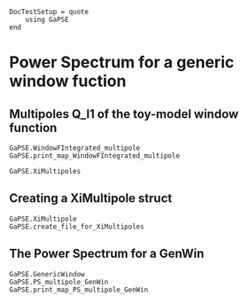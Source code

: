 ```@meta
DocTestSetup = quote
    using GaPSE
end
```

# Power Spectrum for a generic window fuction


## Multipoles Q_l1 of the toy-model window function

```@docs
GaPSE.WindowFIntegrated_multipole
GaPSE.print_map_WindowFIntegrated_multipole

GaPSE.XiMultipoles
```

## Creating a XiMultipole struct

```@docs
GaPSE.XiMultipole
GaPSE.create_file_for_XiMultipoles
```

## The Power Spectrum for a GenWin

```@docs
GaPSE.GenericWindow
GaPSE.PS_multipole_GenWin
GaPSE.print_map_PS_multipole_GenWin
```
